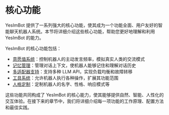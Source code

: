 # 核心功能

YesImBot 提供了一系列强大的核心功能，使其成为一个功能全面、用户友好的智能聊天机器人系统。本节将详细介绍这些核心功能，帮助您更好地理解和利用 YesImBot 的能力。

YesImBot 的核心功能包括：

- [意愿值系统](willingness-system.md)：控制机器人的主动发言频率，模拟真实人类的交流模式
- [记忆管理](memory-management.md)：管理对话上下文，使机器人能够记住和理解对话历史
- [多适配器支持](adapters.md)：支持多种 LLM API，实现负载均衡和故障转移
- [工具系统](tool-system.md)：允许机器人执行各种操作，扩展其功能范围
- [人格定制](personality.md)：定制机器人的名字、性格、响应模式等

这些功能共同构成了 YesImBot 的核心能力，使其能够提供自然、智能、人性化的交互体验。在接下来的章节中，我们将详细介绍每一项功能的工作原理、配置方法和最佳实践。
